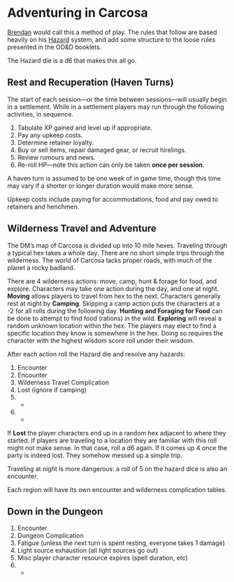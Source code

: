 # Adventuring in Carcosa

[Brendan][] would call this a method of play. The rules that follow are based heavily on his [Hazard][] system, and add some structure to the loose rules presented in the OD&D booklets.

The Hazard die is a d6 that makes this all go.



## Rest and Recuperation (Haven Turns)

The start of each session—or the time between sessions—will usually begin in a settlement. While in a settlement players may run through the following activities, in sequence.

1. Tabulate XP gained and level up if appropriate.
2. Pay any upkeep costs.
3. Determine retainer loyalty.
4. Buy or sell items, repair damaged gear, or recruit hirelings.
5. Review rumours and news.
6. Re-roll HP—note this action can only be taken **once per session**.

A haven turn is assumed to be one week of in game time, though this time may vary if a shorter or longer duration would make more sense.

Upkeep costs include paying for accommodations, food and pay owed to retainers and henchmen.



## Wilderness Travel and Adventure

The DM’s map of Carcosa is divided up into 10 mile hexes. Traveling through a typical hex takes a whole day. There are no short simple trips through the wilderness. The world of Carcosa lacks proper roads, with much of the planet a rocky badland.

There are 4 wilderness actions: move, camp, hunt & forage for food, and explore. Characters may take one action during the day, and one at night. **Moving** allows players to travel from hex to the next. Characters generally rest at night by **Camping**. Skipping a camp action puts the characters at a -2 for all rolls during the following day. **Hunting and Foraging for Food** can be done to attempt to find food (rations) in the wild. **Exploring** will reveal a random unknown location within the hex. The players may elect to find a specific location they know is somewhere in the hex. Doing so requires the character with the highest wisdom score roll under their wisdom.

After each action roll the Hazard die and resolve any hazards:

1. Encounter
2. Encounter
3. Wilderness Travel Complication
4. Lost (ignore if camping) 
5. -
6. -

If **Lost** the player characters end up in a random hex adjacent to where they started. If players are traveling to a location they are familiar with this roll might not make sense. In that case, roll a d6 again. If it comes up 4 once the party is indeed lost. They somehow messed up a simple trip.

Traveling at night is more dangerous: a roll of 5 on the hazard dice is also an encounter.

Each region will have its own encounter and wilderness complication tables.



## Down in the Dungeon

1. Encounter
2. Dungeon Complication
3. Fatigue (unless the next turn is spent resting, everyone takes 1 damage) 
4. Light source exhaustion (all light sources go out)
5. Misc player character resource expires (spell duration, etc) 
6. -


[brendan]: http://necropraxis.com
[hazard]: http://www.necropraxis.com/2014/12/23/hazard-system-v0-2/